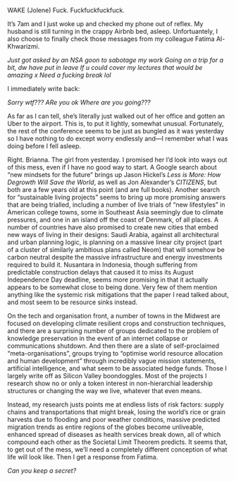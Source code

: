 WAKE (Jolene)
Fuck. Fuckfuckfuckfuck.

It’s 7am and I just woke up and checked my phone out of reflex. My husband is still turning in the crappy Airbnb bed, asleep. Unfortuantely, I also choose to finally check those messages from my colleague Fatima Al-Khwarizmi.

*Just got asked by an NSA goon to sabotage my work*
*Going on a trip for a bit, dw have put in leave*
*If u could cover my lectures that would be amazing x*
*Need a fucking break lol*

I immediately write back:

*Sorry wtf???*
*ARe you ok*
*Where are you going???*

As far as I can tell, she’s literally just walked out of her office and gotten an Uber to the airport. This is, to put it lightly, somewhat unusual. Fortunately, the rest of the conference seems to be just as bungled as it was yesterday so I have nothing to do except worry endlessly and—I remember what I was doing before I fell asleep.

Right. Brianna. The girl from yesterday. I promised her I’d look into ways out of this mess, even if I have no good way to start. A Google search about “new mindsets for the future” brings up Jason Hickel’s *Less is More: How Degrowth Will Save the World*, as well as Jon Alexander’s *CITIZENS*, but both are a few years old at this point (and are full books). Another search for “sustainable living projects” seems to bring up more promising answers that are being trialled, including a number of live trials of “new lifestyles” in American college towns, some in Southeast Asia seemingly due to climate pressures, and one in an island off the coast of Denmark, of all places. A number of countries have also promised to create new cities that embed new ways of living in their designs: Saudi Arabia, against all architectural and urban planning logic, is planning on a massive linear city project (part of a cluster of similarly ambitious plans called Neom) that will somehow be carbon neutral despite the massive infrastructure and energy investments required to build it. Nusantara in Indonesia, though suffering from predictable construction delays that caused it to miss its August Independence Day deadline, seems more promising in that it actually appears to be somewhat close to being done. Very few of them mention anything like the systemic risk mitigations that the paper I read talked about, and most seem to be resource sinks instead. 

On the tech and organisation front, a number of towns in the Midwest are focused on developing climate resilient crops and construction techniques, and there are a surprising number of groups dedicated to the problem of knowledge preservation in the event of an internet collapse or communications shutdown. And then there are a slate of self-proclaimed “meta-organisations”, groups trying to “optimise world resource allocation and human development” through incredibly vague mission statements, artificial intelligence, and what seem to be associated hedge funds. Those I largely write off as Silicon Valley boondoggles. Most of the projects I research show no or only a token interest in non-hierarchial leadership structures or changing the way we live, whatever that even means.

Instead, my research justs points me at endless lists of risk factors: supply chains and transportations that might break, losing the world’s rice or grain harvests due to flooding and poor weather conditions, massive predicted migration trends as entire regions of the globes become unliveable, enhanced spread of diseases as health services break down, all of which compound each other as the Societal Limit Theorem predicts. It seems that, to get out of the mess, we’ll need a completely different conception of what life will look like. Then I get a response from Fatima.

*Can you keep a secret?*
